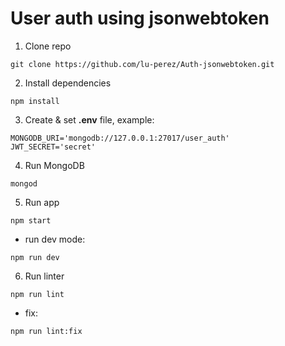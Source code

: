 # User auth using jsonwebtoken

1. Clone repo
```console
git clone https://github.com/lu-perez/Auth-jsonwebtoken.git
```

2. Install dependencies
```console
npm install
```

3. Create & set __.env__ file, example:
```
MONGODB_URI='mongodb://127.0.0.1:27017/user_auth'
JWT_SECRET='secret'
```

4. Run MongoDB
```console
mongod
```

5. Run app
```console
npm start
```

* run dev mode:
```console
npm run dev
```

6. Run linter
```console
npm run lint
```

* fix:
```console
npm run lint:fix
```
